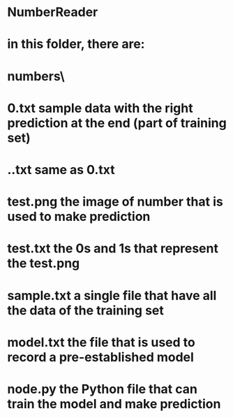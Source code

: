 # NumberReader
# in this folder, there are:
#	numbers\
#		0.txt		sample data with the right prediction at the end (part of training set)
#		..txt		same as 0.txt
#		test.png	the image of number that is used to make prediction
#		test.txt	the 0s and 1s that represent the test.png
#		sample.txt	a single file that have all the data of the training set
#		model.txt	the file that is used to record a pre-established model
#	node.py			the Python file that can train the model and make prediction